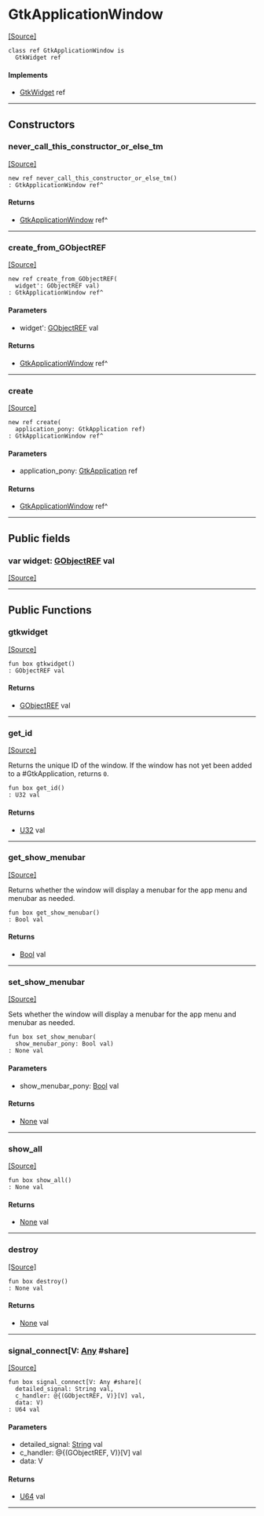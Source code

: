 # GtkApplicationWindow
<span class="source-link">[[Source]](src/gtk3/GtkApplicationWindow.md#L6)</span>
```pony
class ref GtkApplicationWindow is
  GtkWidget ref
```

#### Implements

* [GtkWidget](gtk3-GtkWidget.md) ref

---

## Constructors

### never_call_this_constructor_or_else_tm
<span class="source-link">[[Source]](src/gtk3/GtkApplicationWindow.md#L10)</span>


```pony
new ref never_call_this_constructor_or_else_tm()
: GtkApplicationWindow ref^
```

#### Returns

* [GtkApplicationWindow](gtk3-GtkApplicationWindow.md) ref^

---

### create_from_GObjectREF
<span class="source-link">[[Source]](src/gtk3/GtkApplicationWindow.md#L13)</span>


```pony
new ref create_from_GObjectREF(
  widget': GObjectREF val)
: GtkApplicationWindow ref^
```
#### Parameters

*   widget': [GObjectREF](gtk3-..-gobject-GObjectREF.md) val

#### Returns

* [GtkApplicationWindow](gtk3-GtkApplicationWindow.md) ref^

---

### create
<span class="source-link">[[Source]](src/gtk3/GtkApplicationWindow.md#L17)</span>


```pony
new ref create(
  application_pony: GtkApplication ref)
: GtkApplicationWindow ref^
```
#### Parameters

*   application_pony: [GtkApplication](gtk3-GtkApplication.md) ref

#### Returns

* [GtkApplicationWindow](gtk3-GtkApplicationWindow.md) ref^

---

## Public fields

### var widget: [GObjectREF](gtk3-..-gobject-GObjectREF.md) val
<span class="source-link">[[Source]](src/gtk3/GtkApplicationWindow.md#L7)</span>



---

## Public Functions

### gtkwidget
<span class="source-link">[[Source]](src/gtk3/GtkApplicationWindow.md#L9)</span>


```pony
fun box gtkwidget()
: GObjectREF val
```

#### Returns

* [GObjectREF](gtk3-..-gobject-GObjectREF.md) val

---

### get_id
<span class="source-link">[[Source]](src/gtk3/GtkApplicationWindow.md#L28)</span>


Returns the unique ID of the window. If the window has not yet been added to
a #GtkApplication, returns `0`.


```pony
fun box get_id()
: U32 val
```

#### Returns

* [U32](builtin-U32.md) val

---

### get_show_menubar
<span class="source-link">[[Source]](src/gtk3/GtkApplicationWindow.md#L35)</span>


Returns whether the window will display a menubar for the app menu
and menubar as needed.


```pony
fun box get_show_menubar()
: Bool val
```

#### Returns

* [Bool](builtin-Bool.md) val

---

### set_show_menubar
<span class="source-link">[[Source]](src/gtk3/GtkApplicationWindow.md#L46)</span>


Sets whether the window will display a menubar for the app menu
and menubar as needed.


```pony
fun box set_show_menubar(
  show_menubar_pony: Bool val)
: None val
```
#### Parameters

*   show_menubar_pony: [Bool](builtin-Bool.md) val

#### Returns

* [None](builtin-None.md) val

---

### show_all
<span class="source-link">[[Source]](src/gtk3/GtkWidget.md#L4)</span>


```pony
fun box show_all()
: None val
```

#### Returns

* [None](builtin-None.md) val

---

### destroy
<span class="source-link">[[Source]](src/gtk3/GtkWidget.md#L7)</span>


```pony
fun box destroy()
: None val
```

#### Returns

* [None](builtin-None.md) val

---

### signal_connect\[V: [Any](builtin-Any.md) #share\]
<span class="source-link">[[Source]](src/gtk3/GtkWidget.md#L10)</span>


```pony
fun box signal_connect[V: Any #share](
  detailed_signal: String val,
  c_handler: @{(GObjectREF, V)}[V] val,
  data: V)
: U64 val
```
#### Parameters

*   detailed_signal: [String](builtin-String.md) val
*   c_handler: @{(GObjectREF, V)}[V] val
*   data: V

#### Returns

* [U64](builtin-U64.md) val

---

